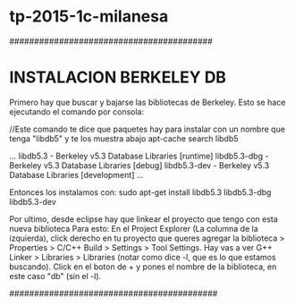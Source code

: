 # tp-2015-1c-milanesa

#########################################
# INSTALACION BERKELEY DB
Primero hay que buscar y bajarse las bibliotecas de Berkeley. Esto se hace ejecutando el comando por consola:

//Este comando te dice que paquetes hay para instalar con un nombre que tenga "libdb5" y te los muestra abajo
apt-cache search libdb5		

...
libdb5.3 - Berkeley v5.3 Database Libraries [runtime]
libdb5.3-dbg - Berkeley v5.3 Database Libraries [debug]
libdb5.3-dev - Berkeley v5.3 Database Libraries [development]
...

Entonces los instalamos con:
sudo apt-get install libdb5.3 libdb5.3-dbg libdb5.3-dev

Por ultimo, desde eclipse hay que linkear el proyecto que tengo con esta nueva biblioteca
Para esto:
En el Project Explorer (La columna de la izquierda), click derecho en tu proyecto que queres agregar la biblioteca > Properties > C/C++ Build > Settings > Tool Settings.
Hay vas a ver  G++ Linker > Libraries > Libraries (notar como dice -l, que es lo que estamos buscando).
Click en el boton de + y pones el nombre de la biblioteca, en este caso "db" (sin el -l).

##########################################
